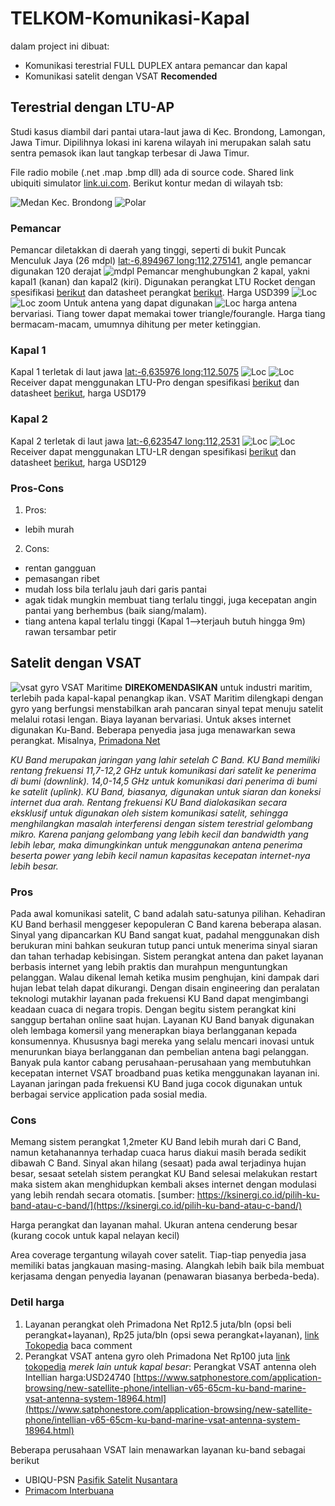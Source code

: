 # TELKOM-Komunikasi-Kapal
dalam project ini dibuat:
- Komunikasi terestrial FULL DUPLEX antara pemancar dan kapal
- Komunikasi satelit dengan VSAT **Recomended**
## Terestrial dengan LTU-AP
Studi kasus diambil dari pantai utara-laut jawa di Kec. Brondong, Lamongan, Jawa Timur. Dipilihnya lokasi ini karena wilayah ini merupakan salah satu sentra pemasok ikan laut tangkap terbesar di Jawa Timur.

File radio mobile (.net .map .bmp dll) ada di source code.
Shared link ubiquiti simulator [link.ui.com](https://link.ui.com/#p=42ae3e4e7a594942a4b3fd843ff804bc).
Berikut kontur medan di wilayah tsb:

![Medan Kec. Brondong](/images/Kapal_Brondong.JPG) ![Polar](/images/Loc._POLAR_Kapal_Brondong.JPG)
### Pemancar
Pemancar diletakkan di daerah yang tinggi, seperti di bukit Puncak Menculuk Jaya (26 mdpl) [lat:-6,894967 long:112,275141](https://goo.gl/maps/1ktb5UN6UFanX5qy5), angle pemancar digunakan 120 derajat
![mdpl](/images/ketinggian_gunung_pemancar.JPG)
Pemancar menghubungkan 2 kapal, yakni kapal1 (kanan) dan kapal2 (kiri). Digunakan perangkat LTU Rocket dengan spesifikasi [berikut](https://store.ui.com/collections/operator-airmax-and-ltu/products/ltu-rocket) dan datasheet perangkat [berikut](https://dl.ubnt.com/ds/ltu-rocket). Harga USD399
![Loc](/images/airlink_lokasi.JPG)
![Loc zoom](/images/airlink_lokasi_pemancar.JPG)
Untuk antena yang dapat digunakan 
![Loc](/images/antena_ltu_rocket.JPG)
harga antena bervariasi. Tiang tower dapat memakai tower triangle/fourangle. Harga tiang bermacam-macam, umumnya dihitung per meter ketinggian.
### Kapal 1
Kapal 1 terletak di laut jawa [lat:-6,635976 long:112.5075](https://goo.gl/maps/cGWQihGx88Sr25Ue7)
![Loc](/images/airlink_kapal_2.JPG)
![Loc](/images/Port-Kapal1.JPG)
Receiver dapat menggunakan LTU-Pro dengan spesifikasi [berikut](https://store.ui.com/collections/operator-airmax-and-ltu/products/ltu-pro) dan datasheet [berikut](http://ui.com/downloads/ds/ltu-pro), harga USD179
### Kapal 2
Kapal 2 terletak di laut jawa [lat:-6,623547 long:112,2531](https://goo.gl/maps/cGWQihGx88Sr25Ue7)
![Loc](/images/airlink_kapal_1.JPG)
![Loc](/images/Port-Kapal2.JPG)
Receiver dapat menggunakan LTU-LR dengan spesifikasi [berikut](https://store.ui.com/collections/operator-airmax-and-ltu/products/ltu-lr) dan datasheet [berikut](https://dl.ui.com/ds/ltu-lr_ds.pdf), harga USD129
### Pros-Cons
1. Pros:
- lebih murah
2. Cons:
- rentan gangguan
- pemasangan ribet
- mudah loss bila terlalu jauh dari garis pantai
- agak tidak mungkin membuat tiang terlalu tinggi, juga kecepatan angin pantai yang berhembus (baik siang/malam).
- tiang antena kapal terlalu tinggi (Kapal 1-->terjauh butuh hingga 9m) rawan tersambar petir

## Satelit dengan VSAT
![vsat gyro](https://ecs7.tokopedia.net/img/cache/700/product-1/2018/11/15/11554200/11554200_b8932015-152d-426f-8395-3b29c41d9af0_800_800.jpg.webp)
VSAT Maritime **DIREKOMENDASIKAN** untuk industri maritim, terlebih pada kapal-kapal penangkap ikan. VSAT Maritim dilengkapi dengan gyro yang berfungsi menstabilkan arah pancaran sinyal tepat menuju satelit melalui rotasi lengan. Biaya layanan bervariasi. Untuk akses internet digunakan Ku-Band. Beberapa penyedia jasa juga menawarkan sewa perangkat. Misalnya, [Primadona Net](http://primadonanet.co.id)

*KU Band merupakan jaringan yang lahir setelah C Band. KU Band memiliki rentang frekuensi 11,7-12,2 GHz untuk komunikasi dari satelit ke penerima di bumi (downlink).  14,0-14,5 GHz untuk komunikasi dari penerima di bumi ke satelit (uplink). KU Band, biasanya, digunakan untuk siaran dan koneksi internet dua arah. Rentang frekuensi KU Band dialokasikan secara eksklusif untuk digunakan oleh sistem komunikasi satelit, sehingga menghilangkan masalah interferensi dengan sistem terestrial gelombang mikro. Karena panjang gelombang yang lebih kecil dan bandwidth yang lebih lebar, maka dimungkinkan untuk menggunakan antena penerima beserta power yang lebih kecil namun kapasitas kecepatan internet-nya lebih besar.*
### Pros
Pada awal komunikasi satelit, C band adalah satu-satunya pilihan. Kehadiran KU Band berhasil menggeser kepopuleran C Band karena beberapa alasan. Sinyal yang dipancarkan KU Band sangat kuat, padahal menggunakan dish berukuran mini bahkan seukuran tutup panci untuk menerima sinyal siaran dan tahan terhadap kebisingan. Sistem perangkat antena dan paket layanan berbasis internet yang lebih praktis dan murahpun menguntungkan pelanggan. Walau dikenal lemah ketika musim penghujan, kini dampak dari hujan lebat telah dapat dikurangi. Dengan disain engineering dan peralatan teknologi mutakhir layanan pada frekuensi KU Band dapat mengimbangi keadaan cuaca di negara tropis.
Dengan begitu sistem perangkat kini sanggup bertahan online saat hujan. Layanan KU Band banyak digunakan oleh lembaga komersil yang menerapkan biaya berlangganan kepada konsumennya. Khususnya bagi mereka yang selalu mencari inovasi untuk menurunkan biaya berlangganan dan pembelian antena bagi pelanggan. Banyak pula kantor cabang perusahaan-perusahaan yang membutuhkan kecepatan internet VSAT broadband puas ketika menggunakan layanan ini. Layanan jaringan pada frekuensi KU Band juga cocok digunakan untuk berbagai service application pada sosial media.
### Cons
Memang sistem perangkat 1,2meter KU Band lebih murah dari C Band, namun ketahanannya terhadap cuaca harus diakui masih berada sedikit dibawah C Band. Sinyal akan hilang (sesaat) pada awal terjadinya hujan besar, sesaat setelah sistem perangkat KU Band selesai melakukan restart maka sistem akan menghidupkan kembali akses internet dengan modulasi yang lebih rendah secara otomatis. [sumber: https://ksinergi.co.id/pilih-ku-band-atau-c-band/](https://ksinergi.co.id/pilih-ku-band-atau-c-band/)

Harga perangkat dan layanan  mahal.
Ukuran antena cenderung besar (kurang cocok untuk kapal nelayan kecil)

Area coverage tergantung wilayah cover satelit. Tiap-tiap penyedia jasa memiliki batas jangkauan masing-masing. Alangkah lebih baik bila membuat kerjasama dengan penyedia layanan (penawaran biasanya berbeda-beda).

### Detil harga
1. Layanan perangkat oleh Primadona Net Rp12.5 juta/bln (opsi beli perangkat+layanan), Rp25 juta/bln (opsi sewa perangkat+layanan), [link Tokopedia](https://www.tokopedia.com/primadona-net/layanan-internet-satelit-vsat-maritim-vsat-kapal-gyro-vsat) baca comment
2. Perangkat VSAT antena gyro oleh Primadona Net Rp100 juta [link tokopedia](https://www.tokopedia.com/primadona-net/perangkat-gyro-vsat-satellite-untuk-kapal-laut) *merek lain untuk kapal besar*: Perangkat VSAT antenna oleh Intellian harga:USD24740 [https://www.satphonestore.com/application-browsing/new-satellite-phone/intellian-v65-65cm-ku-band-marine-vsat-antenna-system-18964.html](https://www.satphonestore.com/application-browsing/new-satellite-phone/intellian-v65-65cm-ku-band-marine-vsat-antenna-system-18964.html)

Beberapa perusahaan VSAT lain menawarkan layanan ku-band sebagai berikut
- UBIQU-PSN [Pasifik Satelit Nusantara](http://ubiqu.id)
- [Primacom Interbuana](http://primacom.com)
